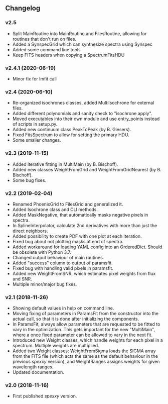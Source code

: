 ## Changelog

### v2.5
* Split MainRoutine into MainRoutine and FilesRoutine, allowing for routines that don't run on files.
* Added a SynspecGrid which can synthesize spectra using Synspec
* Added some command line tools
* Keep FITS headers when copying a SpectrumFitsHDU

### v2.4.1 (2020-06-19)
* Minor fix for lmfit call

### v2.4 (2020-06-10)
* Re-organized isochrones classes, added MultiIsochrone for external files.
* Added different polynomials and sanity check to "isochrone apply".
* Moved executables into their own module and use entry_points instead of scripts in setup.py.
* Added new continuum class PeakToPeak (by B. Giesers).
* Fixed FitsSpectrum to allow for setting the primary HDU.
* Some smaller changes.

### v2.3 (2019-11-15)
* Added iterative fitting in MultiMain (by B. Bischoff).
* Added new classes WeightFromGrid and WeightFromGridNearest (by B. Bischoff).
* Some bug fixes.

### v2.2 (2019-02-04)
* Renamed PhoenixGrid to FilesGrid and generalized it.
* Added Isochrone class and CLI methods.
* Added MaskNegative, that automatically masks negative pixels in spectra.
* In SplineInterpolator, calculate 2nd derivatives with more than just the direct neighbors.
* Added possibility to create PDF with one plot at each iteration. 
* Fixed bug about not plotting masks at end of spectra. 
* Added workaround for loading YAML config into an OrderedDict. Should be obsolete with Python 3.7.
* Changed output behaviour of main routines.
* Added "success" column to output of paramsfit.
* Fixed bug with handling valid pixels in paramsfit.
* Added new WeightFromSNR, which estimates pixel weights from flux and SNR.
* Multiple minor/major bug fixes.

### v2.1 (2018-11-26)
* Showing default values in help on command line.
* Moving fixing of parameters in ParamsFit from the constructor into the actual call, so that it is done after
  initializing the components.
* In ParamsFit, always allow parameters that are requested to be fitted to vary in the optimization. This gets important
  for the new "MultiMain", where a once fixed parameter can be allowed to vary in the next fit.
* Introduced new Weight classes, which handle weights for each pixel in a spectrum. Multiple weights are multiplied.
* Added two Weight classes: WeightFromSigma loads the SIGMA array from the FITS file (which acts the same as the
  default behaviour in the previous *spexxy* version), and WeightRanges assigns weights for given wavelength ranges.
* Updated documentation.

### v2.0 (2018-11-16)
* First published *spexxy* version.
